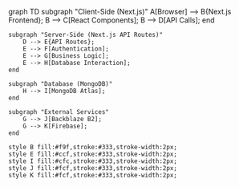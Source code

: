 graph TD
    subgraph "Client-Side (Next.js)"
        A[Browser] --> B{Next.js Frontend};
        B --> C[React Components];
        B --> D[API Calls];
    end

    subgraph "Server-Side (Next.js API Routes)"
        D --> E{API Routes};
        E --> F[Authentication];
        E --> G[Business Logic];
        E --> H[Database Interaction];
    end

    subgraph "Database (MongoDB)"
        H --> I[MongoDB Atlas];
    end

    subgraph "External Services"
        G --> J[Backblaze B2];
        G --> K[Firebase];
    end

    style B fill:#f9f,stroke:#333,stroke-width:2px;
    style E fill:#ccf,stroke:#333,stroke-width:2px;
    style I fill:#cfc,stroke:#333,stroke-width:2px;
    style J fill:#fcf,stroke:#333,stroke-width:2px;
    style K fill:#fcf,stroke:#333,stroke-width:2px;